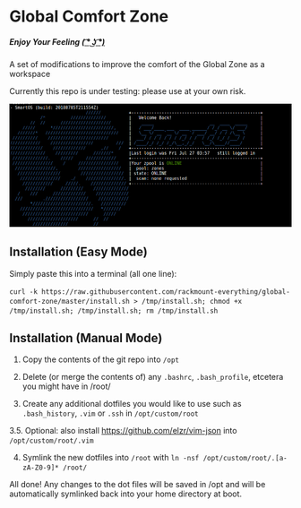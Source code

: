 # Global Comfort Zone

##### _Enjoy Your Feeling_ [( ͡° ͜ʖ ͡°)](https://i.imgur.com/qLfsEtM.jpg)
A set of modifications to improve the comfort of the Global Zone as a workspace

Currently this repo is under testing: please use at your own risk.

![](images/screenshot-1.png)

## Installation (Easy Mode)

Simply paste this into a terminal (all one line):

`curl -k https://raw.githubusercontent.com/rackmount-everything/global-comfort-zone/master/install.sh > /tmp/install.sh; chmod +x /tmp/install.sh; /tmp/install.sh; rm /tmp/install.sh
`

## Installation (Manual Mode)

1. Copy the contents of the git repo into `/opt`

2. Delete (or merge the contents of) any `.bashrc`, `.bash_profile`, etcetera you might have in /root/

3. Create any additional dotfiles you would like to use such as `.bash_history`, `.vim` or `.ssh` in `/opt/custom/root`

3.5. Optional: also install https://github.com/elzr/vim-json into `/opt/custom/root/.vim`

4. Symlink the new dotfiles into `/root` with `ln -nsf /opt/custom/root/.[a-zA-Z0-9]* /root/`

All done! Any changes to the dot files will be saved in /opt and will be automatically symlinked back into your home directory at boot.
